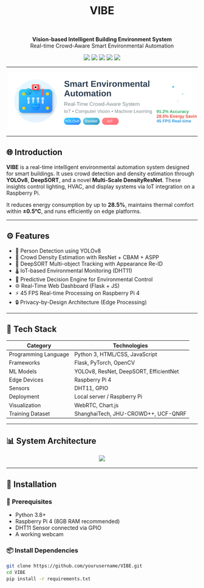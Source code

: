 <h1 align="center">VIBE</h1>  
<br />
<p align="center">
  <strong>Vision-based Intelligent Building Environment System</strong><br>
  Real-time Crowd-Aware Smart Environmental Automation
</p>

<p align="center">
  <img src="https://img.shields.io/badge/IoT-Enabled-green.svg" />
  <img src="https://img.shields.io/badge/Computer%20Vision-YOLOv8-blue.svg" />
  <img src="https://img.shields.io/badge/Machine%20Learning-ResNet-orange.svg" />
  <img src="https://img.shields.io/badge/Edge%20Computing-RPi%204-critical.svg" />
  <img src="https://img.shields.io/badge/License-MIT-lightgrey.svg" />
</p>

---

<p align="center">
  <img src="https://github.com/YESVIN28/VIBE-Vision_based_Intelligent_Building_Environment_System/blob/main/generated-svg-image.svg?raw=true" width="500" />
</p>



---

## 🌐 Introduction

**VIBE** is a real-time intelligent environmental automation system designed for smart buildings. It uses crowd detection and density estimation through **YOLOv8**, **DeepSORT**, and a novel **Multi-Scale DensityResNet**. These insights control lighting, HVAC, and display systems via IoT integration on a Raspberry Pi.

It reduces energy consumption by up to **28.5%**, maintains thermal comfort within **±0.5°C**, and runs efficiently on edge platforms.

---

## ⚙️ Features

- 🧍 Person Detection using YOLOv8
- 👥 Crowd Density Estimation with ResNet + CBAM + ASPP
- 🔁 DeepSORT Multi-object Tracking with Appearance Re-ID
- 🌡️ IoT-based Environmental Monitoring (DHT11)
- 🧠 Predictive Decision Engine for Environmental Control
- 🌐 Real-Time Web Dashboard (Flask + JS)
- ⚡ 45 FPS Real-time Processing on Raspberry Pi 4
- 🔒 Privacy-by-Design Architecture (Edge Processing)

---

## 🧰 Tech Stack

| Category               | Technologies |
|------------------------|--------------|
| Programming Language   | Python 3, HTML/CSS, JavaScript |
| Frameworks             | Flask, PyTorch, OpenCV |
| ML Models              | YOLOv8, ResNet, DeepSORT, EfficientNet |
| Edge Devices           | Raspberry Pi 4 |
| Sensors                | DHT11, GPIO |
| Deployment             | Local server / Raspberry Pi |
| Visualization          | WebRTC, Chart.js |
| Training Dataset       | ShanghaiTech, JHU-CROWD++, UCF-QNRF |

---

## 📊 System Architecture

<p align="center">
  <img src="https://i.imgur.com/IkSnFRL.png" width="750">
</p>

---

## 🚀 Installation

### 🔧 Prerequisites
- Python 3.8+
- Raspberry Pi 4 (8GB RAM recommended)
- DHT11 Sensor connected via GPIO
- A working webcam

### 📦 Install Dependencies

```bash
git clone https://github.com/yourusername/VIBE.git
cd VIBE
pip install -r requirements.txt
